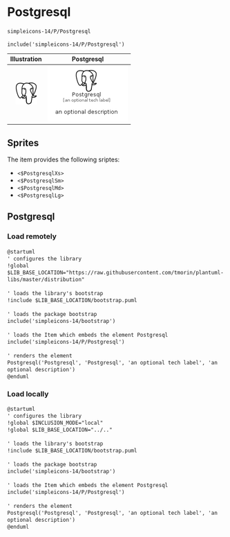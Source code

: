 # Postgresql


```text
simpleicons-14/P/Postgresql
```

```text
include('simpleicons-14/P/Postgresql')
```



| Illustration | Postgresql |
| :---: | :---: |
| ![illustration for Illustration](../../simpleicons-14/P/Postgresql.png) | ![illustration for Postgresql](../../simpleicons-14/P/Postgresql.Local.png) |



## Sprites
The item provides the following sriptes:

- `<$PostgresqlXs>`
- `<$PostgresqlSm>`
- `<$PostgresqlMd>`
- `<$PostgresqlLg>`





## Postgresql

### Load remotely
```plantuml
@startuml
' configures the library
!global $LIB_BASE_LOCATION="https://raw.githubusercontent.com/tmorin/plantuml-libs/master/distribution"

' loads the library's bootstrap
!include $LIB_BASE_LOCATION/bootstrap.puml

' loads the package bootstrap
include('simpleicons-14/bootstrap')

' loads the Item which embeds the element Postgresql
include('simpleicons-14/P/Postgresql')

' renders the element
Postgresql('Postgresql', 'Postgresql', 'an optional tech label', 'an optional description')
@enduml
```

### Load locally
```plantuml
@startuml
' configures the library
!global $INCLUSION_MODE="local"
!global $LIB_BASE_LOCATION="../.."

' loads the library's bootstrap
!include $LIB_BASE_LOCATION/bootstrap.puml

' loads the package bootstrap
include('simpleicons-14/bootstrap')

' loads the Item which embeds the element Postgresql
include('simpleicons-14/P/Postgresql')

' renders the element
Postgresql('Postgresql', 'Postgresql', 'an optional tech label', 'an optional description')
@enduml
```

